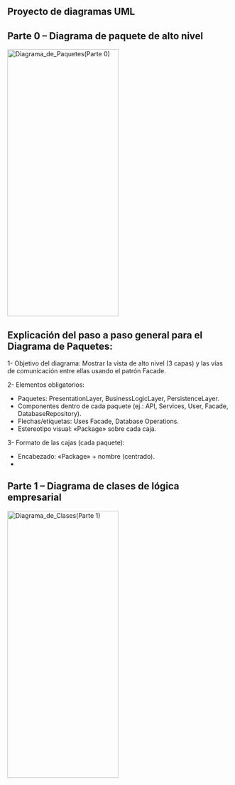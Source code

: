 ## Proyecto de diagramas UML

## Parte 0 – Diagrama de paquete de alto nivel

<img width="250" height="600" alt="Diagrama_de_Paquetes(Parte 0)" src="https://github.com/user-attachments/assets/45c8266c-8e46-4259-89a4-07766223a3ca" />

## Explicación del paso a paso general para el Diagrama de Paquetes:

1- Objetivo del diagrama: Mostrar la vista de alto nivel (3 capas) y las vías de comunicación entre ellas usando el patrón Facade.

2- Elementos obligatorios:
- Paquetes: PresentationLayer, BusinessLogicLayer, PersistenceLayer.
- Componentes dentro de cada paquete (ej.: API, Services, User, Facade, DatabaseRepository).
- Flechas/etiquetas: Uses Facade, Database Operations.
- Estereotipo visual: «Package» sobre cada caja.

3- Formato de las cajas (cada paquete):
- Encabezado: «Package» + nombre (centrado).
- 
## Parte 1 – Diagrama de clases de lógica empresarial

<img width="250" height="600" alt="Diagrama_de_Clases(Parte 1)" src="https://github.com/user-attachments/assets/2e14af07-91f3-414d-a93b-f5af36c59cca" />
